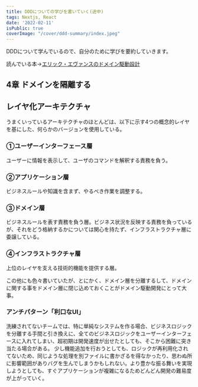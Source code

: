 ```yaml
---
title: DDDについての学びを書いていく(途中)
tags: Nextjs, React
date: '2022-02-11'
isPublic: true
coverImage: "/cover/ddd-summary/index.jpeg"
---
```


DDDについて学んでいるので、自分のために学びを要約していきます。

読んでいる本→[エリック・エヴァンスのドメイン駆動設計](https://amzn.to/3sBvIal)

## 4章 ドメインを隔離する

## レイヤ化アーキテクチャ

うまくいっているアーキテクチャのほとんどは、以下に示す4つの概念的レイヤを基にした、何らかのバージョンを使用している。

### ①ユーザーインターフェース層

ユーザーに情報を表示して、ユーザのコマンドを解釈する責務を負う。

### ②アプリケーション層

ビジネスルールや知識を含まず、やるべき作業を調整する。

### ③ドメイン層

ビジネスルールを表す責務を負う層。ビジネス状況を反映する責務を負っているが、それをどう格納するかについては関心を持たず、インフラストラクチャ層に委譲している。

### ④インフラストラクチャ層

上位のレイヤを支える技術的機能を提供する層。

この他にも色々書いていたが、とにかく、ドメイン層を分離するして、ドメインに関する事をドメイン層に閉じ込めておくことがドメイン駆動開発にとって大事。

### アンチパターン「利口なUI」

洗練されてないチームでは、特に単純なシステムを作る場合、ビジネスロジックを分離する手間と引き換えに、全てのビジネスロジックをユーザーインターフェースに入れてしまい、超初期は開発速度が出せたとしても、そこから困難に突き当たる場合がある。
少し機能追加を行おうとしても、ロジックが再利用化されてないため、同じような処理を別ファイルに書かざるを得なかったり、思わぬ所に影響範囲がありバグを生んでしまうかもしれない。より豊かな振る舞いを実現しようとしても、すぐアプリケーションが複雑になるためどんどん開発の難易度が上がっていく。
